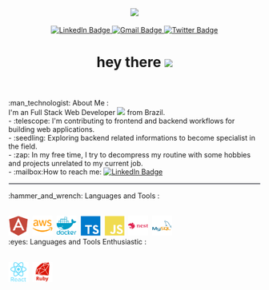 <header>
  <div id="header" align="center">
    <img src="https://media.giphy.com/media/wwg1suUiTbCY8H8vIA/giphy-downsized-large.gif" width="100" />
  </div>

  <div id="badges" align="center" style="margin-top: 1rem;">
    <a href="https://www.linkedin.com/in/murilomendescruz" target="_blank" rel="noopener noreferrer">
      <img src="https://img.shields.io/badge/LinkedIn-blue?logo=linkedin&logoColor=white&style=for-the-badge"
        alt="LinkedIn Badge" />
    </a>
    <a href="mailto:murilomecr@gmail.com" target="_blank" rel="noopener noreferrer">
      <img src="https://img.shields.io/badge/Gmail-red?style=for-the-badge&logo=gmail&logoColor=white"
        alt="Gmail Badge" />
    </a>
    <a href="https://twitter.com/kudosmurilo" target="_blank" rel="noopener noreferrer">
      <img src="https://img.shields.io/badge/Twitter-blue?style=for-the-badge&logo=twitter&logoColor=white"
        alt="Twitter Badge" />
    </a>
  </div>

  <div id="wave" align="center">
    <h1>
      hey there
      <img src="https://media.giphy.com/media/hvRJCLFzcasrR4ia7z/giphy.gif" width="30px" />
    </h1>
  </div>
</header>
<main>
  <div>
    :man_technologist: About Me :
  </div>
  <div>
    <span>I'm an Full Stack Web Developer <img src="https://media.giphy.com/media/WUlplcMpOCEmTGBtBW/giphy.gif" width="30"> from Brazil.</span>
  </div>
  <div>
    - :telescope: I'm contributing to frontend and backend workflows for building web applications.<br>
    - :seedling: Exploring backend related informations to become specialist in the field.<br>
    - :zap: In my free time, I try to decompress my routine with some hobbies and projects unrelated to my current job.<br>
      - :mailbox:How to reach me:
      <a href="https://www.linkedin.com/in/murilomendescruz" target="_blank" rel="noopener noreferrer">
        <img src="https://img.shields.io/badge/LinkedIn-blue?logo=linkedin&logoColor=white&style=for-the-badge"
          alt="LinkedIn Badge" />
      </a>
  </div>

  <hr style="border: 1px solid #DBDDE5" />

  <div>
    :hammer_and_wrench: Languages and Tools :
  </div>

  <div style="margin-top: 2rem;">
    <img src="https://github.com/devicons/devicon/blob/master/icons/angularjs/angularjs-plain.svg" title="Angular" alt="Angular" width="40" height="40"/>&nbsp;
    <img src="https://github.com/devicons/devicon/blob/master/icons/amazonwebservices/amazonwebservices-plain-wordmark.svg" title="AWS" alt="AWS" width="40" height="40"/>&nbsp;
    <img src="https://github.com/devicons/devicon/blob/master/icons/docker/docker-plain-wordmark.svg" title="Docker" alt="Docker" width="40" height="40"/>&nbsp;
    <img src="https://github.com/devicons/devicon/blob/master/icons/typescript/typescript-plain.svg" title="Typescript" alt="Typescript" width="40" height="40"/>&nbsp;
    <img src="https://github.com/devicons/devicon/blob/master/icons/javascript/javascript-plain.svg" title="Javascript" alt="Javascript" width="40" height="40"/>&nbsp;
    <img src="https://github.com/devicons/devicon/blob/master/icons/nestjs/nestjs-plain-wordmark.svg" title="Nestjs" alt="Nestjs" width="40" height="40"/>&nbsp;
    <img src="https://github.com/devicons/devicon/blob/master/icons/mysql/mysql-original-wordmark.svg" title="Mysql" alt="Mysql" width="40" height="40"/>&nbsp;
  </div>

  <div>
    :eyes: Languages and Tools Enthusiastic :
  </div>

  <div style="margin-top: 2rem;">
    <img src="https://github.com/devicons/devicon/blob/master/icons/react/react-original-wordmark.svg" title="React" alt="React" width="40" height="40"/>&nbsp;
    <img src="https://github.com/devicons/devicon/blob/master/icons/ruby/ruby-plain-wordmark.svg" title="Ruby" alt="Ruby" width="40" height="40"/>&nbsp;
  </div>

</main>


<!--
**muriIo/muriIo** is a ✨ _special_ ✨ repository because its `README.md` (this file) appears on your GitHub profile.

Here are some ideas to get you started:

- 🔭 I’m currently working on ...
- 🌱 I’m currently learning ...
- 👯 I’m looking to collaborate on ...
- 🤔 I’m looking for help with ...
- 💬 Ask me about ...
- 📫 How to reach me: ...
- 😄 Pronouns: ...
- ⚡ Fun fact: ...

:eye
-->
